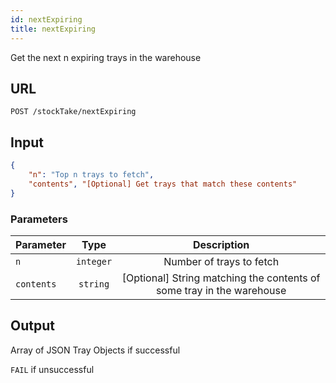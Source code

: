 ```yaml
---
id: nextExpiring
title: nextExpiring
---
```

Get the next n expiring trays in the warehouse
## URL
```http request
POST /stockTake/nextExpiring
```

## Input
```json
{
    "n": "Top n trays to fetch",
    "contents", "[Optional] Get trays that match these contents"
}
```

### Parameters
| Parameter | Type | Description |
| ------ | :-------: | :------: |
| `n` | `integer` | Number of trays to fetch |
| `contents` | `string` | [Optional] String matching the contents of some tray in the warehouse|

## Output
Array of JSON Tray Objects if successful

`FAIL` if unsuccessful
